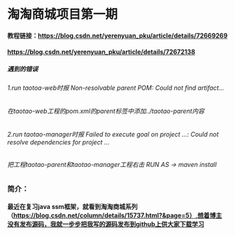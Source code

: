 # 淘淘商城项目第一期
#### 教程链接：https://blog.csdn.net/yerenyuan_pku/article/details/72669269
#### https://blog.csdn.net/yerenyuan_pku/article/details/72672138

##### 遇到的错误
###### 1.run taotoa-web时报 Non-resolvable parent POM: Could not find artifact...
###### 在taotao-web工程的pom.xml的parent标签中添加<relativePath>../taotao-parent</relativePath>内容

###### 2.run taotao-manager时报 Failed to execute goal on project ...: Could not resolve dependencies for project ...
###### 把工程taotao-parent和taotao-manager工程右击 RUN AS -> maven install

### 简介：
#### 最近在复习java ssm框架，就看到淘淘商城系列（https://blog.csdn.net/column/details/15737.html?&page=5）,想着博主没有发布源码，我就一步步把我写的源码发布到github上供大家下载学习
